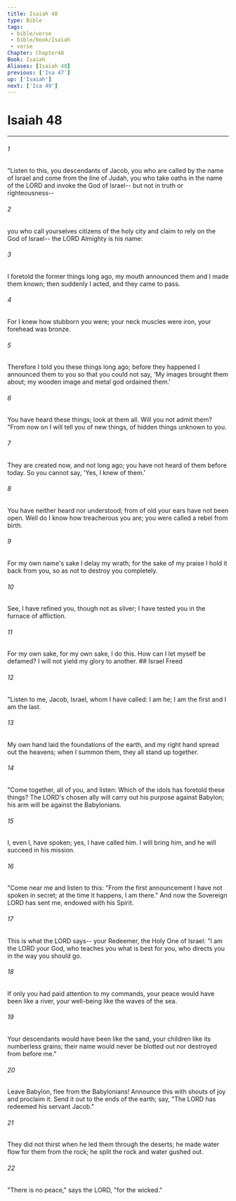 ```yaml
---
title: Isaiah 48
type: Bible
tags:
 - bible/verse
 - bible/book/Isaiah
 - verse
Chapter: Chapter48
Book: Isaiah
Aliases: [Isaiah 48]
previous: ['Isa 47']
up: ['Isaiah']
next: ['Isa 49']
---
```

# Isaiah 48

***


###### 1 
"Listen to this, you descendants of Jacob, you who are called by the name of Israel and come from the line of Judah, you who take oaths in the name of the LORD and invoke the God of Israel-- but not in truth or righteousness-- 

###### 2 
you who call yourselves citizens of the holy city and claim to rely on the God of Israel-- the LORD Almighty is his name: 

###### 3 
I foretold the former things long ago, my mouth announced them and I made them known; then suddenly I acted, and they came to pass. 

###### 4 
For I knew how stubborn you were; your neck muscles were iron, your forehead was bronze. 

###### 5 
Therefore I told you these things long ago; before they happened I announced them to you so that you could not say, 'My images brought them about; my wooden image and metal god ordained them.' 

###### 6 
You have heard these things; look at them all. Will you not admit them? "From now on I will tell you of new things, of hidden things unknown to you. 

###### 7 
They are created now, and not long ago; you have not heard of them before today. So you cannot say, 'Yes, I knew of them.' 

###### 8 
You have neither heard nor understood; from of old your ears have not been open. Well do I know how treacherous you are; you were called a rebel from birth. 

###### 9 
For my own name's sake I delay my wrath; for the sake of my praise I hold it back from you, so as not to destroy you completely. 

###### 10 
See, I have refined you, though not as silver; I have tested you in the furnace of affliction. 

###### 11 
For my own sake, for my own sake, I do this. How can I let myself be defamed? I will not yield my glory to another. ## Israel Freed 

###### 12 
"Listen to me, Jacob, Israel, whom I have called: I am he; I am the first and I am the last. 

###### 13 
My own hand laid the foundations of the earth, and my right hand spread out the heavens; when I summon them, they all stand up together. 

###### 14 
"Come together, all of you, and listen: Which of the idols has foretold these things? The LORD's chosen ally will carry out his purpose against Babylon; his arm will be against the Babylonians. 

###### 15 
I, even I, have spoken; yes, I have called him. I will bring him, and he will succeed in his mission. 

###### 16 
"Come near me and listen to this: "From the first announcement I have not spoken in secret; at the time it happens, I am there." And now the Sovereign LORD has sent me, endowed with his Spirit. 

###### 17 
This is what the LORD says-- your Redeemer, the Holy One of Israel: "I am the LORD your God, who teaches you what is best for you, who directs you in the way you should go. 

###### 18 
If only you had paid attention to my commands, your peace would have been like a river, your well-being like the waves of the sea. 

###### 19 
Your descendants would have been like the sand, your children like its numberless grains; their name would never be blotted out nor destroyed from before me." 

###### 20 
Leave Babylon, flee from the Babylonians! Announce this with shouts of joy and proclaim it. Send it out to the ends of the earth; say, "The LORD has redeemed his servant Jacob." 

###### 21 
They did not thirst when he led them through the deserts; he made water flow for them from the rock; he split the rock and water gushed out. 

###### 22 
"There is no peace," says the LORD, "for the wicked." 
